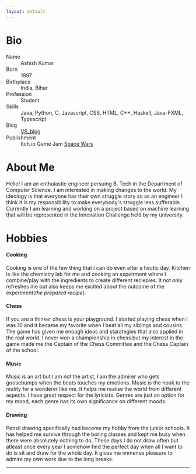 ```yaml
---
layout: default
---
```




# Bio

<dl>
<dt>Name</dt>
<dd>Ashish Kumar</dd>
<dt>Born</dt>
<dd>1997</dd>
<dt>Birthplace</dt>
<dd>India, Bihar</dd>
<dt>Profession</dt>
<dd>Student</dd>
<dt>Skills</dt>
<dd>Java, Python, C, Javascript, CSS, HTML, C++, Haskell, Java-FXML, Typescript</dd>
<dt>Blog</dt>
<dd><a href="https://ashishjaiswal181.github.io/VSBlog/">VS_blog</a></dd>
<dt>Publishment</dt>
<dd>Itch.io Game Jam <a href="https://ashish-kumar.itch.io/space-wars">Space Wars</a></dd>
</dl>

# About Me

Hello! I am an enthuiastic engineer persuing B. Tech in the Department of Computer Science. I am interested in making changes to the world. My ideology is that everyone has their own struggle story so as an engineer I think it is my responsibility to make everybody's struggle less sufferable. Currently I am learning and working on a project based on machine learning that will be represented in the Innovation Challenge held by my university.

# Hobbies

#### Cooking

Cooking is one of the few thing that I can do even after a hectic day. Kitchen is like the chemistry lab for me and cooking an expeirment where I combine/play with the ingredients to create different reciepies. It not only refreshes me but also keeps me excited about the outcome of the experiment(_the prepared recipe_). 

#### Chess

If you are a thinker chess is your playground. I started playing chess when I was 10 and it became my favorite when I beat all my siblings and cousins. The game has given me enough ideas and starategies that also applied in the real world. I never won a championship in chess but my interest in the game made me the Captain of the Chess Committee and the Chess Captain of the school.

#### Music

Music is an art but I am not the artist, I am the admirer who gets goosebumps when the beats touches my emotions. Music is the hook to the reality for a wonderer like me. It helps me realise the world from different aspects. I have great respect for the lyricists. Genres are just an option for my mood, each genre has its own significance on different moods.

#### Drawing

Pensil drawing specifically had become my hobby from the junior schools. It has helped me survive through the boring classes and kept me busy when there were absolutely nothing to do. These days I do not draw often but atleast once every year I somehow find the perfect day when all I want to do is sit and draw for the whole day. It gives me immense pleasure to admire my own work due to the long breaks.


* * *




